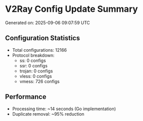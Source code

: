 # V2Ray Config Update Summary
Generated on: 2025-09-06 09:07:59 UTC

## Configuration Statistics
- Total configurations: 12166
- Protocol breakdown:
  - ss: 0 configs
  - ssr: 0 configs
  - trojan: 0 configs
  - vless: 0 configs
  - vmess: 726 configs

## Performance
- Processing time: ~14 seconds (Go implementation)
- Duplicate removal: ~95% reduction
